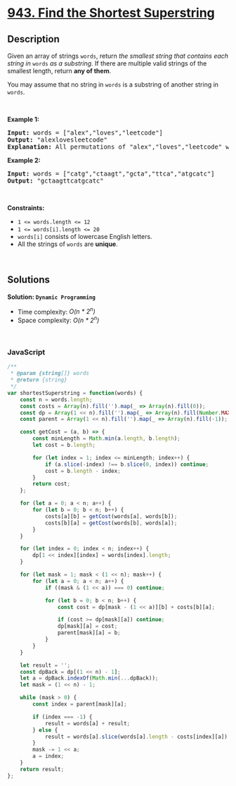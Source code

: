 # [943. Find the Shortest Superstring](https://leetcode.com/problems/find-the-shortest-superstring)

## Description

<div class="elfjS" data-track-load="description_content"><p>Given an array of strings <code>words</code>, return <em>the smallest string that contains each string in</em> <code>words</code> <em>as a substring</em>. If there are multiple valid strings of the smallest length, return <strong>any of them</strong>.</p>

<p>You may assume that no string in <code>words</code> is a substring of another string in <code>words</code>.</p>

<p>&nbsp;</p>
<p><strong class="example">Example 1:</strong></p>

<pre><strong>Input:</strong> words = ["alex","loves","leetcode"]
<strong>Output:</strong> "alexlovesleetcode"
<strong>Explanation:</strong> All permutations of "alex","loves","leetcode" would also be accepted.
</pre>

<p><strong class="example">Example 2:</strong></p>

<pre><strong>Input:</strong> words = ["catg","ctaagt","gcta","ttca","atgcatc"]
<strong>Output:</strong> "gctaagttcatgcatc"
</pre>

<p>&nbsp;</p>
<p><strong>Constraints:</strong></p>

<ul>
	<li><code>1 &lt;= words.length &lt;= 12</code></li>
	<li><code>1 &lt;= words[i].length &lt;= 20</code></li>
	<li><code>words[i]</code> consists of lowercase English letters.</li>
	<li>All the strings of <code>words</code> are <strong>unique</strong>.</li>
</ul>
</div>

<p>&nbsp;</p>

## Solutions

**Solution: `Dynamic Programming`**
- Time complexity: <em>O(n * 2<sup>n</sup>)</em>
- Space complexity: <em>O(n * 2<sup>n</sup>)</em>

<p>&nbsp;</p>

### **JavaScript**

```js
/**
 * @param {string[]} words
 * @return {string}
 */
var shortestSuperstring = function(words) {
    const n = words.length;
    const costs = Array(n).fill('').map(_ => Array(n).fill(0));
    const dp = Array(1 << n).fill('').map(_ => Array(n).fill(Number.MAX_SAFE_INTEGER));
    const parent = Array(1 << n).fill('').map(_ => Array(n).fill(-1));

    const getCost = (a, b) => {
        const minLength = Math.min(a.length, b.length);
        let cost = b.length;

        for (let index = 1; index <= minLength; index++) {
            if (a.slice(-index) !== b.slice(0, index)) continue;
            cost = b.length - index;
        }
        return cost;
    };

    for (let a = 0; a < n; a++) {
        for (let b = 0; b < n; b++) {
            costs[a][b] = getCost(words[a], words[b]);
            costs[b][a] = getCost(words[b], words[a]);
        }
    }

    for (let index = 0; index < n; index++) {
        dp[1 << index][index] = words[index].length;
    }

    for (let mask = 1; mask < (1 << n); mask++) {
        for (let a = 0; a < n; a++) {
            if ((mask & (1 << a)) === 0) continue;

            for (let b = 0; b < n; b++) {
                const cost = dp[mask - (1 << a)][b] + costs[b][a];

                if (cost >= dp[mask][a]) continue;
                dp[mask][a] = cost;
                parent[mask][a] = b;
            }
        }
    }

    let result = '';
    const dpBack = dp[(1 << n) - 1];
    let a = dpBack.indexOf(Math.min(...dpBack));
    let mask = (1 << n) - 1;

    while (mask > 0) {
        const index = parent[mask][a];

        if (index === -1) {
            result = words[a] + result;
        } else {
            result = words[a].slice(words[a].length - costs[index][a]) + result;
        }
        mask -= 1 << a;
        a = index;
    }
    return result;
};
```
